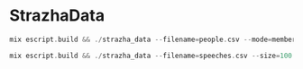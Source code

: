 # StrazhaData

```elixir
mix escript.build && ./strazha_data --filename=people.csv --mode=members_of_parliament
```

```elixir
mix escript.build && ./strazha_data --filename=speeches.csv --size=100 --mode=speeches
```